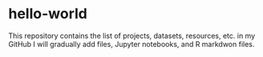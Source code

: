 # hello-world
This repository contains the list of projects, datasets, resources, etc. in my GitHub 
I will gradually add files, Jupyter notebooks, and R markdwon files. 
